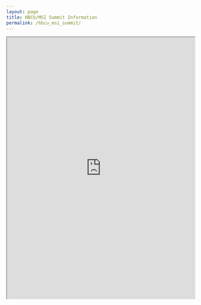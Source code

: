 ```yaml
---
layout: page
title: HBCU/MSI Summit Information
permalink: /hbcu_msi_summit/
---
```


<iframe src="https://docs.google.com/document/d/1QqzTdcuGod6Q67WL9bIS_NJvEhsQfIcab95ERu68DWs/edit?usp=sharing&pid=explorer&efh=false&a=v&chrome=false&embedded=true" width="100%" height="700px"></iframe>
